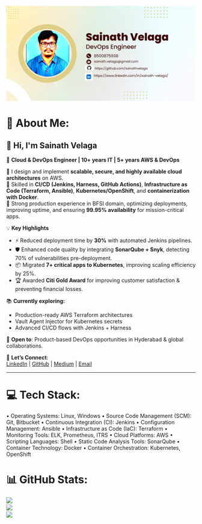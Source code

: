 ![Banner](./assets/Banner.png)

# 💫 About Me:
## 👋 Hi, I'm Sainath Velaga  
🚀 **Cloud & DevOps Engineer | 10+ years IT | 5+ years AWS & DevOps**  

🔹 I design and implement **scalable, secure, and highly available cloud architectures** on AWS.  
🔹 Skilled in **CI/CD (Jenkins, Harness, GitHub Actions)**, **Infrastructure as Code (Terraform, Ansible)**, **Kubernetes/OpenShift**, and **containerization with Docker**.  
🔹 Strong production experience in BFSI domain, optimizing deployments, improving uptime, and ensuring **99.95% availability** for mission-critical apps.  

💡 **Key Highlights**  
- ⚡ Reduced deployment time by **30%** with automated Jenkins pipelines.  
- 🛡️ Enhanced code quality by integrating **SonarQube + Snyk**, detecting 70% of vulnerabilities pre-deployment.  
- 📦 Migrated **7+ critical apps to Kubernetes**, improving scaling efficiency by 25%.  
- 🏆 Awarded **Citi Gold Award** for improving customer satisfaction & preventing financial losses.  

📚 **Currently exploring:**  
- Production-ready AWS Terraform architectures  
- Vault Agent Injector for Kubernetes secrets  
- Advanced CI/CD flows with Jenkins + Harness  

🌟 **Open to**: Product-based DevOps opportunities in Hyderabad & global collaborations.  

🔗 **Let’s Connect**:  
[LinkedIn](https://www.linkedin.com/in/sainath-velaga/) | [GitHub](https://github.com/sainathvelaga) | [Medium](https://medium.com/@sainath.velaga) | [Email](mailto:sainath.velaga@gmail.com)  

---

# 💻 Tech Stack:

•	Operating Systems: Linux, Windows
•	Source Code Management (SCM): Git, Bitbucket
•	Continuous Integration (CI): Jenkins
•	Configuration Management: Ansible
•	Infrastructure as Code (IaC): Terraform
•	Monitoring Tools: ELK, Prometheus, ITRS
•	Cloud Platforms: AWS
•	Scripting Languages: Shell
•	Static Code Analysis Tools: SonarQube
•	Container Technology: Docker
•	Container Orchestration: Kubernetes, OpenShift


# 📊 GitHub Stats:
![](https://github-readme-stats.vercel.app/api?username=sainathvelaga&theme=radical&hide_border=false&include_all_commits=true&count_private=true)<br/>
![](https://nirzak-streak-stats.vercel.app/?user=sainathvelaga&theme=radical&hide_border=false)<br/>
![](https://github-readme-stats.vercel.app/api/top-langs/?username=sainathvelaga&theme=radical&hide_border=false&include_all_commits=true&count_private=true&layout=compact)
